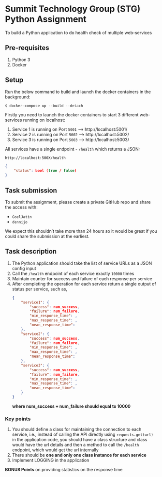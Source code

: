 # Summit Technology Group (STG) Python Assignment

To build a Python application to do health check of multiple web-services

## Pre-requisites

1. Python 3
2. Docker

## Setup

Run the below command to build and launch the docker containers in the background:

```shell
$ docker-compose up --build --detach
```

Firstly you need to launch the docker containers to start 3 different web-services running on localhost:

1. Service 1 is running on Port `5001` --> http://localhost:5001/
2. Service 2 is running on Port `5002` --> http://localhost:5002/
3. Service 3 is running on Port `5003` --> http://localhost:5003/

All services have a single endpoint - `/health` which returns a JSON:

    http://localhost:500X/health

```json
{
    "status": bool (true / false)
}
```

## Task submission

To submit the assignment, please create a private GitHub repo and share the access with:

  - `GoelJatin`
  - `dennijo`

We expect this shouldn’t take more than 24 hours so it would be great if you could share the submission at the earliest.

## Task description

1. The Python application should take the list of service URLs as a JSON config input
2. Call the `/health` endpoint of each service exactly `10000` times
3. Maintain counter for success and failure of each response per service
4. After completing the operation for each service return a single output of status per service, such as,
    ```json
    {
        "service1": {
            "success": num_success,
            "failure": num_failure,
            "min_response_time": ,
            "max_response_time": ,
            "mean_response_time":
        },
        "service2": {
            "success": num_success,
            "failure": num_failure,
            "min_response_time": ,
            "max_response_time": ,
            "mean_response_time":
        },
        "service3": {
            "success": num_success,
            "failure": num_failure,
            "min_response_time": ,
            "max_response_time": ,
            "mean_response_time":
        }
    }
    ```
    **where num_success + num_failure should equal to 10000**

### Key points

1. You should define a class for maintaining the connection to each service, i.e., instead of calling the API directly using `requests.get(url)` in the application code, you should have a class structure and class would have the url details and then a method to call the `/health` endpoint, which would get the url internally
2. There should be **one and only one class instance for each service**
3. Implement LOGGING in the application


**BONUS Points** on providing statistics on the response time
